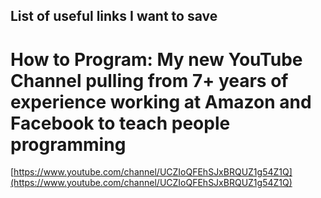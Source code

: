 ## List of useful links I want to save

# How to Program: My new YouTube Channel pulling from 7+ years of experience working at Amazon and Facebook to teach people programming
[https://www.youtube.com/channel/UCZIoQFEhSJxBRQUZ1g54Z1Q](https://www.youtube.com/channel/UCZIoQFEhSJxBRQUZ1g54Z1Q)